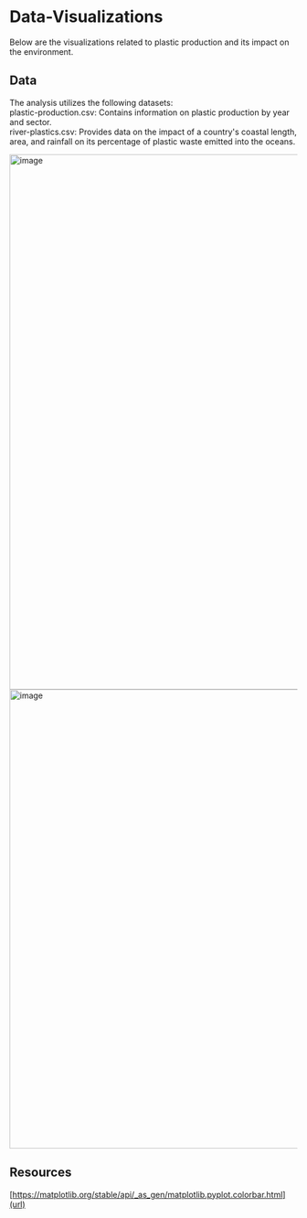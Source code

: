 # Data-Visualizations




Below are the visualizations related to plastic production and its impact on the environment. <br>

## Data
The analysis utilizes the following datasets: <br>
plastic-production.csv: Contains information on plastic production by year and sector. <br>
river-plastics.csv: Provides data on the impact of a country's coastal length, area, and rainfall on its percentage of plastic waste emitted into the oceans. <br>

<img width="937" alt="image" src="https://github.com/BilalNaseer7773/Data-Visualizations/assets/90666694/51914558-415a-4c07-be9f-2e9343063aa9">

<img width="804" alt="image" src="https://github.com/BilalNaseer7773/Data-Visualizations/assets/90666694/f81c7272-3c07-40ad-9ef1-61757171b41a">



## Resources
[https://matplotlib.org/stable/api/_as_gen/matplotlib.pyplot.colorbar.html](url) <br>
